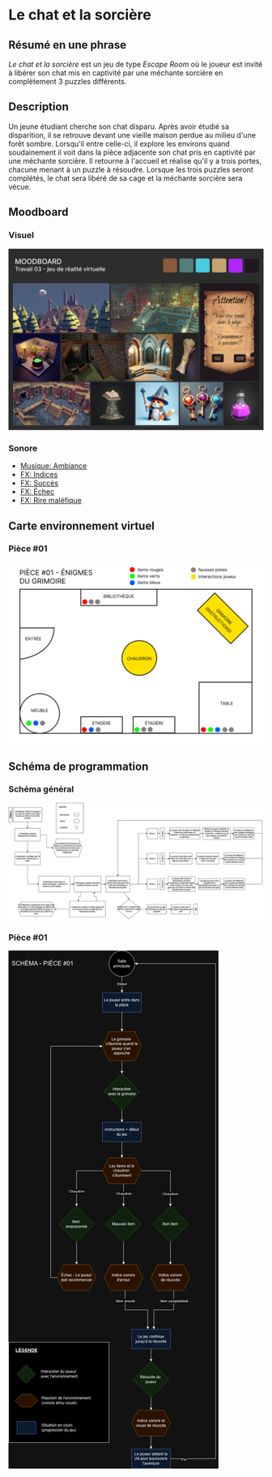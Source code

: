 # Le chat et la sorcière
## Résumé en une phrase
*Le chat et la sorcière* est un jeu de type *Escape Room* où le joueur est invité à libérer son chat mis en captivité par une méchante sorcière en complètement 3 puzzles différents.

## Description
Un jeune étudiant cherche son chat disparu. Après avoir étudié sa disparition, il se retrouve devant une vieille maison perdue au milieu d'une forêt sombre. Lorsqu'il entre celle-ci, il explore les environs quand soudainement il voit dans la pièce adjacente son chat pris en captivité par une méchante sorcière. Il retourne à l'accueil et réalise qu'il y a trois portes, chacune menant à un puzzle à résoudre. Lorsque les trois puzzles seront complétés, le chat sera libéré de sa cage et la méchante sorcière sera vécue.

## Moodboard

### Visuel
![Moodboard](medias/moodboard_vr_proj03.png)

### Sonore
- [Musique: Ambiance](https://michaelghelfi.bandcamp.com/track/rangers-cabin)
- [FX: Indices](https://pixabay.com/sound-effects/game-bonus-144751/)
- [FX: Succès](https://pixabay.com/sound-effects/level-up-4-243762/)
- [FX: Échec](https://pixabay.com/sound-effects/failure-drum-sound-effect-2-7184/)
- [FX: Rire maléfique](https://pixabay.com/sound-effects/witch-laughing-104760/)

## Carte environnement virtuel
### Pièce #01
![Carte pièce #01](medias/plan_piece_01.png)

## Schéma de programmation
### Schéma général
![Schema général](medias/schema_prog.drawio.png)
### Pièce #01
![Schema pièce #01](medias/schema_piece_01.png)
